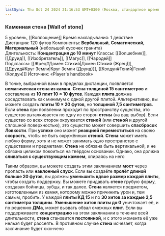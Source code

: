 ```yaml
---
lastSync: Thu Oct 24 2024 21:16:53 GMT+0300 (Москва, стандартное время)
---
```

### Каменная стена [Wall of stone]

5 уровень, [[Воплощение]]
Время накладывания: 1 действие
Дистанция: 120 футов
Компоненты: **Вербальный**, **Соматический**, **Материальный** (небольшой кусочек гранита)
Длительность: **Концентрация до 10 минут**
Классы: [[Волшебник]], [[Друид]], [[Изобретатель]], [[Магус]], [[Чародей]]
Подклассы: [[Жрец#Домен Стихий|Домен Стихий (Жрец)]], [[Друид#Круг Земли|Круг Земли (Друид)]], [[Колдун#Гений|Гений (Колдун)]]
Источник: «Player's handbook»

В точке, выбранной вами в пределах дистанции, появляется **немагическая стена из камня**. **Стена толщиной 15 сантиметров** и составлена из **10 плит 10 × 10 футов**. Каждая **плита** должна соседствовать как минимум с одной другой плитой. Альтернативно, вы можете создать **плиты 10 × 20 футов**, но **толщиной 7,5 сантиметров**. Если **стена** при появлении проходит по пространству существа, это существо выталкивается по одну из сторон **стены** (на ваш выбор). Если существо со всех сторон окружается **стеной** (или **стеной** и другой сплошной поверхностью), это существо может совершить **спасбросок Ловкости**. При **успехе** оно может **реакцией переместиться** на своею **скорость**, чтобы не быть окружённым **стеной**. **Стена** может иметь любую форму, хотя и не может занимать одно пространство с существами и предметами. **Стена** не обязана быть вертикальной, и не обязана целиком покоиться на твёрдом основании. Однако, она должна **сливаться с существующим камнем**, опираясь на него

Таким образом, вы можете создать этим заклинанием **мост** через пропасть или **наклонный спуск**. Если вы создаёте **пролёт длиной больше 20 футов**, вы должны **уменьшить вдвое размер каждой плиты**, чтобы создать поддержку. Вы можете придавать **стене** грубую форму, создавая бойницы, зубцы, и так далее. **Стена** является предметом, изготовленным из камня, которому можно причинить урон и, тем самым, пробить. У каждой **плиты КД 15** и по **30 хитов за каждые 2,5 сантиметра толщины**. **Уменьшение хитов плиты до 0** уничтожает её, и по решению **ДМа**, может вызвать обвал смежных **плит**. Если вы поддерживаете **концентрацию** на этом заклинании в течение всей длительности, **стена** становится **постоянной**, и с этого момента её уже нельзя будет рассеять. В противном случае **стена** исчезает, когда заклинание будет окончено